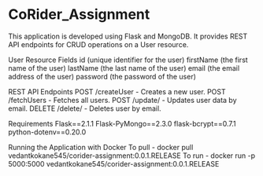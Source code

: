# CoRider_Assignment
This application is developed using Flask and MongoDB. It provides REST API endpoints for CRUD operations on a User resource.

User Resource Fields
id (unique identifier for the user)
firstName (the first name of the user)
lastName (the last name of the user)
email (the email address of the user)
password (the password of the user)

REST API Endpoints
POST /createUser - Creates a new user.
POST /fetchUsers - Fetches all users.
POST /update/<email> - Updates user data by email.
DELETE /delete/<email> - Deletes user by email.

Requirements
Flask==2.1.1
Flask-PyMongo==2.3.0
flask-bcrypt==0.7.1
python-dotenv==0.20.0

Running the Application with Docker
To pull - docker pull vedantkokane545/corider-assignment:0.0.1.RELEASE
To run - docker run -p 5000:5000 vedantkokane545/corider-assignment:0.0.1.RELEASE
